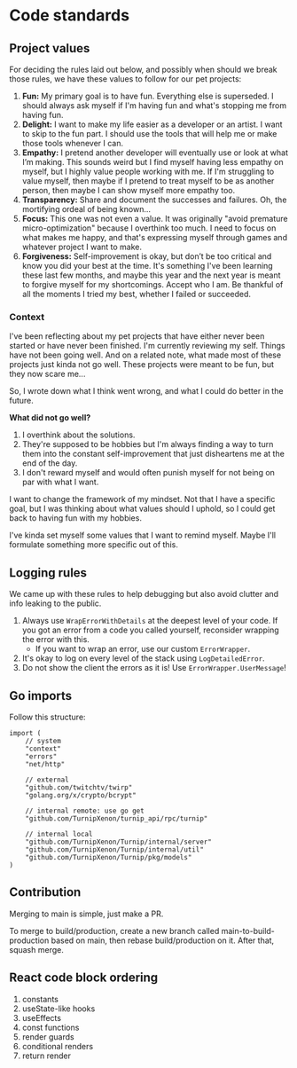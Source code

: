 # Code standards

## Project values

For deciding the rules laid out below, and possibly when should we break those rules, we have these values to follow for
our pet projects:

1. **Fun:** My primary goal is to have fun. Everything else is superseded. I should always ask myself if I'm having fun
   and what's stopping me from having fun.
2. **Delight:** I want to make my life easier as a developer or an artist. I want to skip to the fun part. I should use
   the tools that will help me or make those tools whenever I can.
3. **Empathy:** I pretend another developer will eventually use or look at what I’m making. This sounds weird but I find
   myself having less empathy on myself, but I highly value people working with me. If I'm struggling to value myself,
   then maybe if I pretend to treat myself to be as another person, then maybe I can show myself more empathy too.
4. **Transparency:** Share and document the successes and failures. Oh, the mortifying ordeal of being known...
5. **Focus:** This one was not even a value. It was originally "avoid premature micro-optimization" because I overthink
   too much. I need to focus on what makes me happy, and that's expressing myself through games and whatever project I
   want to make.
6. **Forgiveness:** Self-improvement is okay, but don’t be too critical and know you did your best at the time. It's
   something I've been learning these last few months, and maybe this year and the next year is meant to forgive myself
   for my shortcomings. Accept who I am. Be thankful of all the moments I tried my best, whether I failed or succeeded.

### Context

I've been reflecting about my pet projects that have either never been started or have never been finished. I'm
currently reviewing my self. Things have not been going well. And on a related note, what made most of these projects
just kinda not go well. These projects were meant to be fun, but they now scare me...

So, I wrote down what I think went wrong, and what I could do better in the future.

**What did not go well?**

1. I overthink about the solutions.
2. They're supposed to be hobbies but I'm always finding a way to turn them into the constant self-improvement that just
   disheartens me at the end of the day.
3. I don't reward myself and would often punish myself for not being on par with what I want.

I want to change the framework of my mindset. Not that I have a specific goal, but I was thinking about what values
should I uphold, so I could get back to having fun with my hobbies.

I've kinda set myself some values that I want to remind myself. Maybe I'll formulate something more specific out of
this.

## Logging rules

We came up with these rules to help debugging but also avoid clutter and info leaking to the public.

1. Always use `WrapErrorWithDetails` at the deepest level of your code. If you got an error from a code you called
   yourself, reconsider wrapping the error with this.
    - If you want to wrap an error, use our custom `ErrorWrapper`.
2. It's okay to log on every level of the stack using `LogDetailedError`.
3. Do not show the client the errors as it is! Use `ErrorWrapper.UserMessage`!

## Go imports

Follow this structure:

```
import (
	// system
	"context"
	"errors"
	"net/http"

	// external
	"github.com/twitchtv/twirp"
	"golang.org/x/crypto/bcrypt"
	
	// internal remote: use go get
	"github.com/TurnipXenon/turnip_api/rpc/turnip"

	// internal local
	"github.com/TurnipXenon/Turnip/internal/server"
	"github.com/TurnipXenon/Turnip/internal/util"
	"github.com/TurnipXenon/Turnip/pkg/models"
)
```

## Contribution

Merging to main is simple, just make a PR.

To merge to build/production, create a new branch called main-to-build-production based on main, then rebase
build/production on it. After that, squash merge.

## React code block ordering

1. constants
2. useState-like hooks
3. useEffects
4. const functions
5. render guards
6. conditional renders
7. return render
